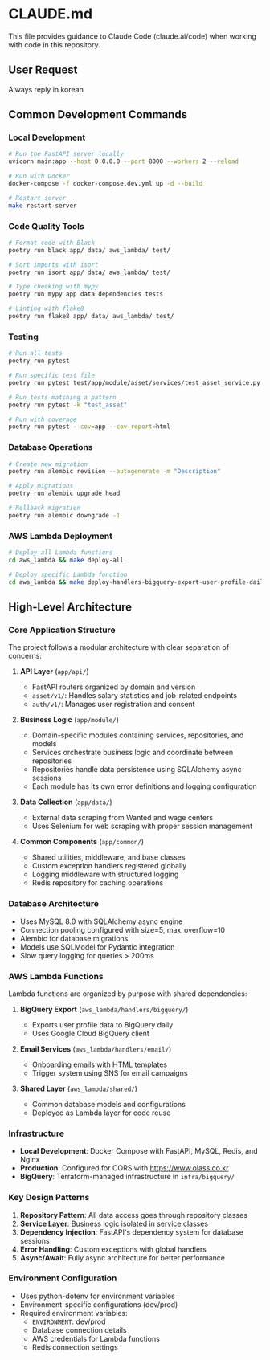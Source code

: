 # CLAUDE.md

This file provides guidance to Claude Code (claude.ai/code) when working with code in this repository.


## User Request ##
Always reply in korean

## Common Development Commands

### Local Development
```bash
# Run the FastAPI server locally
uvicorn main:app --host 0.0.0.0 --port 8000 --workers 2 --reload

# Run with Docker
docker-compose -f docker-compose.dev.yml up -d --build

# Restart server
make restart-server
```

### Code Quality Tools
```bash
# Format code with Black
poetry run black app/ data/ aws_lambda/ test/

# Sort imports with isort
poetry run isort app/ data/ aws_lambda/ test/

# Type checking with mypy
poetry run mypy app data dependencies tests

# Linting with flake8
poetry run flake8 app/ data/ aws_lambda/ test/
```

### Testing
```bash
# Run all tests
poetry run pytest

# Run specific test file
poetry run pytest test/app/module/asset/services/test_asset_service.py

# Run tests matching a pattern
poetry run pytest -k "test_asset"

# Run with coverage
poetry run pytest --cov=app --cov-report=html
```

### Database Operations
```bash
# Create new migration
poetry run alembic revision --autogenerate -m "Description"

# Apply migrations
poetry run alembic upgrade head

# Rollback migration
poetry run alembic downgrade -1
```

### AWS Lambda Deployment
```bash
# Deploy all Lambda functions
cd aws_lambda && make deploy-all

# Deploy specific Lambda function
cd aws_lambda && make deploy-handlers-bigquery-export-user-profile-daily
```

## High-Level Architecture

### Core Application Structure

The project follows a modular architecture with clear separation of concerns:

1. **API Layer** (`app/api/`)
   - FastAPI routers organized by domain and version
   - `asset/v1/`: Handles salary statistics and job-related endpoints
   - `auth/v1/`: Manages user registration and consent

2. **Business Logic** (`app/module/`)
   - Domain-specific modules containing services, repositories, and models
   - Services orchestrate business logic and coordinate between repositories
   - Repositories handle data persistence using SQLAlchemy async sessions
   - Each module has its own error definitions and logging configuration

3. **Data Collection** (`app/data/`)
   - External data scraping from Wanted and wage centers
   - Uses Selenium for web scraping with proper session management

4. **Common Components** (`app/common/`)
   - Shared utilities, middleware, and base classes
   - Custom exception handlers registered globally
   - Logging middleware with structured logging
   - Redis repository for caching operations

### Database Architecture

- Uses MySQL 8.0 with SQLAlchemy async engine
- Connection pooling configured with size=5, max_overflow=10
- Alembic for database migrations
- Models use SQLModel for Pydantic integration
- Slow query logging for queries > 200ms

### AWS Lambda Functions

Lambda functions are organized by purpose with shared dependencies:

1. **BigQuery Export** (`aws_lambda/handlers/bigquery/`)
   - Exports user profile data to BigQuery daily
   - Uses Google Cloud BigQuery client

2. **Email Services** (`aws_lambda/handlers/email/`)
   - Onboarding emails with HTML templates
   - Trigger system using SNS for email campaigns

3. **Shared Layer** (`aws_lambda/shared/`)
   - Common database models and configurations
   - Deployed as Lambda layer for code reuse

### Infrastructure

- **Local Development**: Docker Compose with FastAPI, MySQL, Redis, and Nginx
- **Production**: Configured for CORS with https://www.olass.co.kr
- **BigQuery**: Terraform-managed infrastructure in `infra/bigquery/`

### Key Design Patterns

1. **Repository Pattern**: All data access goes through repository classes
2. **Service Layer**: Business logic isolated in service classes
3. **Dependency Injection**: FastAPI's dependency system for database sessions
4. **Error Handling**: Custom exceptions with global handlers
5. **Async/Await**: Fully async architecture for better performance

### Environment Configuration

- Uses python-dotenv for environment variables
- Environment-specific configurations (dev/prod)
- Required environment variables:
  - `ENVIRONMENT`: dev/prod
  - Database connection details
  - AWS credentials for Lambda functions
  - Redis connection settings
